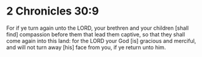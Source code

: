 # 2 Chronicles 30:9

For if ye turn again unto the LORD, your brethren and your children [shall find] compassion before them that lead them captive, so that they shall come again into this land: for the LORD your God [is] gracious and merciful, and will not turn away [his] face from you, if ye return unto him.